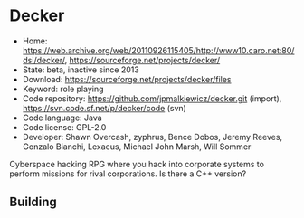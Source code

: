 # Decker

- Home: https://web.archive.org/web/20110926115405/http://www10.caro.net:80/dsi/decker/, https://sourceforge.net/projects/decker/
- State: beta, inactive since 2013
- Download: https://sourceforge.net/projects/decker/files
- Keyword: role playing
- Code repository: https://github.com/jpmalkiewicz/decker.git (import), https://svn.code.sf.net/p/decker/code (svn)
- Code language: Java
- Code license: GPL-2.0
- Developer: Shawn Overcash, zyphrus, Bence Dobos, Jeremy Reeves, Gonzalo Bianchi, Lexaeus, Michael John Marsh, Will Sommer

Cyberspace hacking RPG where you hack into corporate systems to perform missions for rival corporations.
Is there a C++ version?

## Building
